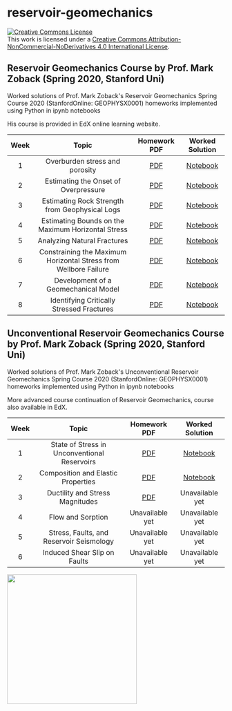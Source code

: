 # reservoir-geomechanics

<a rel="license" href="http://creativecommons.org/licenses/by-nc-nd/4.0/"><img alt="Creative Commons License" style="border-width:0" src="https://i.creativecommons.org/l/by-nc-nd/4.0/88x31.png" /></a><br />This work is licensed under a <a rel="license" href="http://creativecommons.org/licenses/by-nc-nd/4.0/">Creative Commons Attribution-NonCommercial-NoDerivatives 4.0 International License</a>.

## Reservoir Geomechanics Course by Prof. Mark Zoback (Spring 2020, Stanford Uni)

Worked solutions of Prof. Mark Zoback's Reservoir Geomechanics Spring Course 2020 (StanfordOnline: GEOPHYSX0001) homeworks implemented using Python in ipynb notebooks

His course is provided in EdX online learning website.

|Week|Topic|Homework PDF|Worked Solution|
|:---:|:---:|:---:|:---:|
|1|Overburden stress and porosity|[PDF](https://github.com/yohanesnuwara/reservoir-geomechanics/blob/master/homework%201/Homework%201_due%2024%20feb.pdf)|[Notebook](https://github.com/yohanesnuwara/reservoir-geomechanics/blob/master/homework%201/homework1.ipynb)|
|2|Estimating the Onset of Overpressure|[PDF](https://github.com/yohanesnuwara/reservoir-geomechanics/blob/master/homework%202/Reservoir_Geomechancis_MOOC_HW_2_2020.pdf)|[Notebook](https://github.com/yohanesnuwara/reservoir-geomechanics/blob/master/homework%202/homework2.ipynb)|
|3|Estimating Rock Strength from Geophysical Logs|[PDF](https://github.com/yohanesnuwara/reservoir-geomechanics/blob/master/homework%203/Reservoir_Geomechanics_MOOC_HW_3_2020.pdf)|[Notebook](https://github.com/yohanesnuwara/reservoir-geomechanics/blob/master/homework%203/homework3_reservoir_geomechanics.ipynb)|
|4|Estimating Bounds on the Maximum Horizontal Stress|[PDF](https://github.com/yohanesnuwara/reservoir-geomechanics/blob/master/homework%204/Reservoir_Geomechanics_MOOC_HW4_2020.pdf)|[Notebook](https://github.com/yohanesnuwara/reservoir-geomechanics/blob/master/homework%204/homework4_reservoir_geomechanics.ipynb)|
|5|Analyzing Natural Fractures|[PDF](https://github.com/yohanesnuwara/reservoir-geomechanics/blob/master/homework%205/Reservoir_Geomechanics_MOOC_HW5_2020.pdf)|[Notebook](https://github.com/yohanesnuwara/reservoir-geomechanics/blob/master/homework%205/homework5_reservoir_geomechanics.ipynb)|
|6|Constraining the Maximum Horizontal Stress from Wellbore Failure|[PDF](https://github.com/yohanesnuwara/reservoir-geomechanics/blob/master/homework%206/Reservoir_Geomechanics_MOOC_HW6_2020.pdf)|[Notebook](https://github.com/yohanesnuwara/reservoir-geomechanics/blob/master/homework%206/homework6_reservoir_geomechanics.ipynb)|
|7|Development of a Geomechanical Model|[PDF](https://github.com/yohanesnuwara/reservoir-geomechanics/blob/master/homework%207/Reservoir_Geomechanics_MOOC_HW7_2020.pdf)|[Notebook](https://github.com/yohanesnuwara/reservoir-geomechanics/blob/master/homework%207/REVISED_homework7_reservoir_geomechanics.ipynb)|
|8|Identifying Critically Stressed Fractures|[PDF](https://github.com/yohanesnuwara/reservoir-geomechanics/blob/master/homework%208/Reservoir_Geomechanics_MOOC_HW8_2020.pdf)|[Notebook](https://github.com/yohanesnuwara/reservoir-geomechanics/blob/master/homework%208/homework8_resgeomech_finally.ipynb)|

## Unconventional Reservoir Geomechanics Course by Prof. Mark Zoback (Spring 2020, Stanford Uni)

Worked solutions of Prof. Mark Zoback's Unconventional Reservoir Geomechanics Spring Course 2020 (StanfordOnline: GEOPHYSX0001) homeworks implemented using Python in ipynb notebooks

More advanced course continuation of Reservoir Geomechanics, course also available in EdX.

|Week|Topic|Homework PDF|Worked Solution|
|:---:|:---:|:---:|:---:|
|1|State of Stress in Unconventional Reservoirs|[PDF](https://github.com/yohanesnuwara/reservoir-geomechanics/blob/master/unconve/homework%201/GP208_Spring_2020_Homework_1_edX.pdf)|[Notebook](https://github.com/yohanesnuwara/reservoir-geomechanics/blob/master/unconve/homework%201/homework1_unconve_geomechanics.ipynb)|
|2|Composition and Elastic Properties|[PDF](https://github.com/yohanesnuwara/reservoir-geomechanics/blob/master/unconve/homework%202/GP208_Spring_2020_Homework_2_edX.pdf)|[Notebook](https://github.com/yohanesnuwara/reservoir-geomechanics/blob/master/unconve/homework%202/homework2_unconve_geomechanics.ipynb)|
|3|Ductility and Stress Magnitudes|[PDF](https://github.com/yohanesnuwara/reservoir-geomechanics/blob/master/unconve/homework%203/GP208_Spring_2020_Homework_3_edX.pdf)|Unavailable yet|
|4|Flow and Sorption|Unavailable yet|Unavailable yet|
|5|Stress, Faults, and Reservoir Seismology|Unavailable yet|Unavailable yet|
|6|Induced Shear Slip on Faults|Unavailable yet|Unavailable yet|

<div>
<img src="https://user-images.githubusercontent.com/51282928/76139144-376a1180-6080-11ea-9943-d4ce06ff9608.png" width="300"/>
</div>
